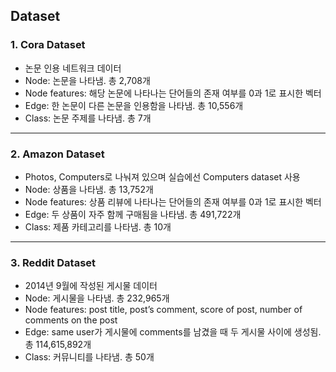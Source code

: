 ## Dataset
### 1. Cora Dataset
- 논문 인용 네트워크 데이터
- Node: 논문을 나타냄. 총 2,708개
- Node features: 해당 논문에 나타나는 단어들의 존재 여부를 0과 1로 표시한 벡터
- Edge: 한 논문이 다른 논문을 인용함을 나타냄. 총 10,556개
- Class: 논문 주제를 나타냄. 총 7개

-------------------------------------------------------------------------------------------------

### 2. Amazon Dataset
- Photos, Computers로 나눠져 있으며 실습에선 Computers dataset 사용
- Node: 상품을 나타냄. 총 13,752개
- Node features: 상품 리뷰에 나타나는 단어들의 존재 여부를 0과 1로 표시한 벡터
- Edge: 두 상품이 자주 함께 구매됨을 나타냄. 총 491,722개
- Class: 제품 카테고리를 나타냄. 총 10개

-------------------------------------------------------------------------------------------------

### 3. Reddit Dataset
- 2014년 9월에 작성된 게시물 데이터
- Node: 게시물을 나타냄. 총 232,965개
- Node features: post title, post’s comment, score of post, number of comments on the post
- Edge: same user가 게시물에 comments를 남겼을 때 두 게시물 사이에 생성됨. 총 114,615,892개
- Class: 커뮤니티를 나타냄. 총 50개